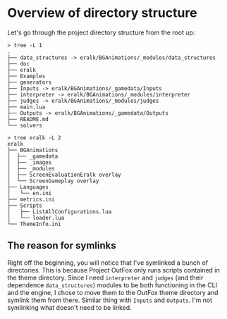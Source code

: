 # Overview of directory structure

Let's go through the project directory structure from the root up:
```
> tree -L 1
.
├── data_structures -> eralk/BGAnimations/_modules/data_structures
├── doc
├── eralk
├── Examples
├── generators
├── Inputs -> eralk/BGAnimations/_gamedata/Inputs
├── interpreter -> eralk/BGAnimations/_modules/interpreter
├── judges -> eralk/BGAnimations/_modules/judges
├── main.lua
├── Outputs -> eralk/BGAnimations/_gamedata/Outputs
├── README.md
└── solvers
```

```
> tree eralk -L 2
eralk
├── BGAnimations
│  ├── _gamedata
│  ├── _images
│  ├── _modules
│  ├── ScreenEvaluationEralk overlay
│  └── ScreenGameplay overlay
├── Languages
│   └── en.ini
├── metrics.ini
├── Scripts
│   ├── ListAllConfigurations.lua
│   └── loader.lua
└── ThemeInfo.ini
```

## The reason for symlinks
Right off the beginning, you will notice that I've symlinked a bunch of directories.
This is because Project OutFox only runs scripts contained in the theme directory.
Since I need `interpreter` and `judges` (and their dependence `data_structures`) modules to be both functioning
in the CLI and the engine, I chose to move them to the OutFox theme directory and symlink them from there.
Similar thing with `Inputs` and `Outputs`. I'm not symlinking what doesn't need to be linked.
